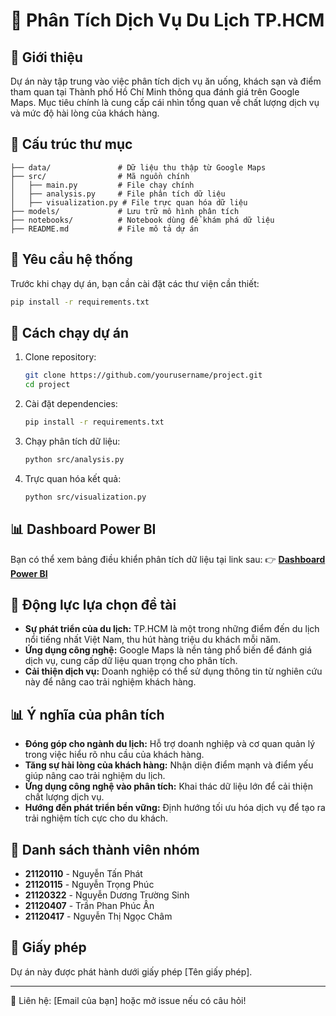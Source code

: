 # 📌 Phân Tích Dịch Vụ Du Lịch TP.HCM

## 🚀 Giới thiệu

Dự án này tập trung vào việc phân tích dịch vụ ăn uống, khách sạn và điểm tham quan tại Thành phố Hồ Chí Minh thông qua đánh giá trên Google Maps. Mục tiêu chính là cung cấp cái nhìn tổng quan về chất lượng dịch vụ và mức độ hài lòng của khách hàng.

## 📂 Cấu trúc thư mục
```
├── data/               # Dữ liệu thu thập từ Google Maps
├── src/                # Mã nguồn chính
│   ├── main.py         # File chạy chính
│   ├── analysis.py     # File phân tích dữ liệu
│   ├── visualization.py # File trực quan hóa dữ liệu
├── models/             # Lưu trữ mô hình phân tích
├── notebooks/          # Notebook dùng để khám phá dữ liệu
├── README.md           # File mô tả dự án
```

## 📌 Yêu cầu hệ thống

Trước khi chạy dự án, bạn cần cài đặt các thư viện cần thiết:
```bash
pip install -r requirements.txt
```

## 🔧 Cách chạy dự án

1. Clone repository:
   ```bash
   git clone https://github.com/yourusername/project.git
   cd project
   ```
2. Cài đặt dependencies:
   ```bash
   pip install -r requirements.txt
   ```
3. Chạy phân tích dữ liệu:
   ```bash
   python src/analysis.py
   ```
4. Trực quan hóa kết quả:
   ```bash
   python src/visualization.py
   ```

## 📊 Dashboard Power BI
Bạn có thể xem bảng điều khiển phân tích dữ liệu tại link sau:
👉 **[Dashboard Power BI](https://app.powerbi.com/groups/me/reports/95f43710-d4cf-4cc0-a3f5-915b1e6f9b41?ctid=40127cd4-45f3-49a3-b05d-315a43a9f033&pbi_source=linkShare)**

## 🎯 Động lực lựa chọn đề tài
- **Sự phát triển của du lịch:** TP.HCM là một trong những điểm đến du lịch nổi tiếng nhất Việt Nam, thu hút hàng triệu du khách mỗi năm.
- **Ứng dụng công nghệ:** Google Maps là nền tảng phổ biến để đánh giá dịch vụ, cung cấp dữ liệu quan trọng cho phân tích.
- **Cải thiện dịch vụ:** Doanh nghiệp có thể sử dụng thông tin từ nghiên cứu này để nâng cao trải nghiệm khách hàng.

## 📊 Ý nghĩa của phân tích
- **Đóng góp cho ngành du lịch:** Hỗ trợ doanh nghiệp và cơ quan quản lý trong việc hiểu rõ nhu cầu của khách hàng.
- **Tăng sự hài lòng của khách hàng:** Nhận diện điểm mạnh và điểm yếu giúp nâng cao trải nghiệm du lịch.
- **Ứng dụng công nghệ vào phân tích:** Khai thác dữ liệu lớn để cải thiện chất lượng dịch vụ.
- **Hướng đến phát triển bền vững:** Định hướng tối ưu hóa dịch vụ để tạo ra trải nghiệm tích cực cho du khách.

## 📝 Danh sách thành viên nhóm
- **21120110** - Nguyễn Tấn Phát
- **21120115** - Nguyễn Trọng Phúc
- **21120322** - Nguyễn Dương Trường Sinh
- **21120407** - Trần Phan Phúc Ân
- **21120417** - Nguyễn Thị Ngọc Châm

## 📜 Giấy phép

Dự án này được phát hành dưới giấy phép [Tên giấy phép].

---
📧 Liên hệ: [Email của bạn] hoặc mở issue nếu có câu hỏi!
